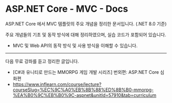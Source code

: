 # ASP.NET Core - MVC - Docs
ASP.NET Core 에서 MVC 템플릿의 주요 개념을 정리한 문서입니다. (.NET 8.0 기준)

주요 개념들의 기초 및 동작 방식에 대해 정리하였으며, 실습 코드가 포함되어 있습니다.

-   MVC 및 Web API의 동작 방식 및 사용 방식을 이해할 수 있습니다.

---
다음 무료 강좌를 듣고 정리한 글입니다.

-   [C#과 유니티로 만드는 MMORPG 게임 개발 시리즈] 번외편: ASP.NET Core 심화편
-   https://www.inflearn.com/course/lecture?courseSlug=%EC%9C%A0%EB%8B%88%ED%8B%B0-mmorpg-%EA%B0%9C%EB%B0%9C-aspnet&unitId=57910&tab=curriculum
